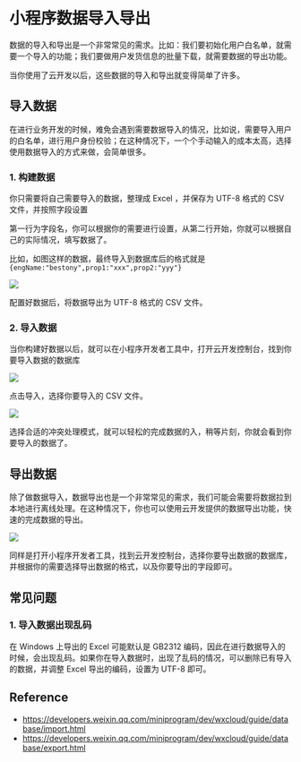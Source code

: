 # 小程序数据导入导出
数据的导入和导出是一个非常常见的需求。比如：我们要初始化用户白名单，就需要一个导入的功能；我们要做用户发货信息的批量下载，就需要数据的导出功能。

当你使用了云开发以后，这些数据的导入和导出就变得简单了许多。

## 导入数据
在进行业务开发的时候，难免会遇到需要数据导入的情况，比如说，需要导入用户的白名单，进行用户身份校验；在这种情况下，一个个手动输入的成本太高，选择使用数据导入的方式来做，会简单很多。
### 1. 构建数据
你只需要将自己需要导入的数据，整理成 Excel ，并保存为 UTF-8 格式的 CSV 文件，并按照字段设置

第一行为字段名，你可以根据你的需要进行设置，从第二行开始，你就可以根据自己的实际情况，填写数据了。

比如，如图这样的数据，最终导入到数据库后的格式就是 `{engName:"bestony",prop1:"xxx",prop2:"yyy"}`

![](https://postimg.aliavv.com/mpb/8syuh.png)

配置好数据后，将数据导出为 UTF-8 格式的 CSV 文件。

### 2. 导入数据
当你构建好数据以后，就可以在小程序开发者工具中，打开云开发控制台，找到你要导入数据的数据库

![](https://postimg.aliavv.com/mbp/vvx55.png)

点击导入，选择你要导入的 CSV 文件。

![](https://postimg.aliavv.com/mbp/dqb4c.png)

选择合适的冲突处理模式，就可以轻松的完成数据的入，稍等片刻，你就会看到你要导入的数据了。

## 导出数据

除了做数据导入，数据导出也是一个非常常见的需求，我们可能会需要将数据拉到本地进行离线处理。在这种情况下，你也可以使用云开发提供的数据导出功能，快速的完成数据的导出。

![](https://postimg.aliavv.com/mbp/ypzl2.png)

同样是打开小程序开发者工具，找到云开发控制台，选择你要导出数据的数据库，并根据你的需要选择导出数据的格式，以及你要导出的字段即可。


## 常见问题

### 1. 导入数据出现乱码

在 Windows 上导出的 Excel 可能默认是 GB2312 编码，因此在进行数据导入的时候，会出现乱码。如果你在导入数据时，出现了乱码的情况，可以删除已有导入的数据，并调整 Excel 导出的编码，设置为 UTF-8 即可。

## Reference

- https://developers.weixin.qq.com/miniprogram/dev/wxcloud/guide/database/import.html
- https://developers.weixin.qq.com/miniprogram/dev/wxcloud/guide/database/export.html